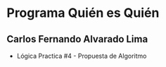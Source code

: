 # Programa Quién es Quién
## Carlos Fernando Alvarado Lima
- Lógica Practica #4 - Propuesta de Algoritmo
